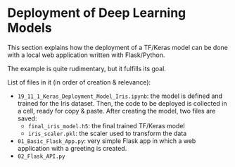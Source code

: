 # Deployment of Deep Learning Models

This section explains how the deployment of a TF/Keras model can be done with a local web application written with Flask/Python.

The example is quite rudimentary, but it fulfills its goal.

List of files in it (in order of creation & relevance):

- `19_11_1_Keras_Deployment_Model_Iris.ipynb`: the model is defined and trained for the Iris dataset. Then, the code to be deployed is collected in a cell, ready for copy & paste. After creating the model, two files are saved:
    - `final_iris_model.h5`: the final trained TF/Keras model
    - `iris_scaler.pkl`: the scaler used to transform the data
- `01_Basic_Flask_App.py`: very simple Flask app in which a web application with a greeting is created.
- `02_Flask_API.py`